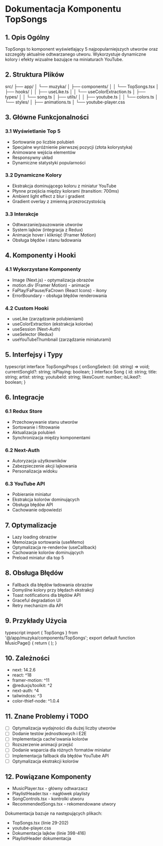 # Dokumentacja Komponentu TopSongs

## 1. Opis Ogólny
TopSongs to komponent wyświetlający 5 najpopularniejszych utworów oraz szczegóły aktualnie odtwarzanego utworu. Wykorzystuje dynamiczne kolory i efekty wizualne bazujące na miniaturach YouTube.

## 2. Struktura Plików
src/
├── app/
│ └── muzyka/
│ ├── components/
│ │ └── TopSongs.tsx
│ ├── hooks/
│ │ ├── useLike.ts
│ │ └── useColorExtraction.ts
│ ├── types/
│ │ └── song.ts
│ ├── utils/
│ │ ├── youtube.ts
│ │ └── colors.ts
│ └── styles/
│ ├── animations.ts
│ └── youtube-player.css


## 3. Główne Funkcjonalności

### 3.1 Wyświetlanie Top 5
- Sortowanie po liczbie polubień
- Specjalne wyróżnienie pierwszej pozycji (złota kolorystyka)
- Animowane wejścia elementów
- Responsywny układ
- Dynamiczne statystyki popularności

### 3.2 Dynamiczne Kolory
- Ekstrakcja dominującego koloru z miniatur YouTube
- Płynne przejścia między kolorami (transition: 700ms)
- Ambient light effect z blur i gradient
- Gradient overlay z zmienną przezroczystością

### 3.3 Interakcje
- Odtwarzanie/pauzowanie utworów
- System lajków (integracja z Redux)
- Animacje hover i kliknięć (Framer Motion)
- Obsługa błędów i stanu ładowania

## 4. Komponenty i Hooki

### 4.1 Wykorzystane Komponenty
- Image (Next.js) - optymalizacja obrazów
- motion.div (Framer Motion) - animacje
- FaPlay/FaPause/FaCrown (React Icons) - ikony
- ErrorBoundary - obsługa błędów renderowania

### 4.2 Custom Hooki
- useLike (zarządzanie polubieniami)
- useColorExtraction (ekstrakcja kolorów)
- useSession (Next-Auth)
- useSelector (Redux)
- useYouTubeThumbnail (zarządzanie miniaturami)

## 5. Interfejsy i Typy

typescript
interface TopSongsProps {
onSongSelect: (id: string) => void;
currentSongId?: string;
isPlaying: boolean;
}
interface Song {
id: string;
title: string;
artist: string;
youtubeId: string;
likesCount: number;
isLiked?: boolean;
}


## 6. Integracje

### 6.1 Redux Store
- Przechowywanie stanu utworów
- Sortowanie i filtrowanie
- Aktualizacja polubień
- Synchronizacja między komponentami

### 6.2 Next-Auth
- Autoryzacja użytkowników
- Zabezpieczenie akcji lajkowania
- Personalizacja widoku

### 6.3 YouTube API
- Pobieranie miniatur
- Ekstrakcja kolorów dominujących
- Obsługa błędów API
- Cachowanie odpowiedzi

## 7. Optymalizacje
- Lazy loading obrazów
- Memoizacja sortowania (useMemo)
- Optymalizacja re-renderów (useCallback)
- Cachowanie kolorów dominujących
- Preload miniatur dla top 5

## 8. Obsługa Błędów
- Fallback dla błędów ładowania obrazów
- Domyślne kolory przy błędach ekstrakcji
- Toast notifications dla błędów API
- Graceful degradation UI
- Retry mechanizm dla API

## 9. Przykłady Użycia

typescript
import { TopSongs } from '@/app/muzyka/components/TopSongs';
export default function MusicPage() {
return (
<TopSongs
onSongSelect={handleSongSelect}
currentSongId={currentSong?.id}
isPlaying={isPlaying}
/>
);
}


## 10. Zależności
- next: 14.2.6
- react: ^18
- framer-motion: ^11
- @reduxjs/toolkit: ^2
- next-auth: ^4
- tailwindcss: ^3
- color-thief-node: ^1.0.4

## 11. Znane Problemy i TODO
- [ ] Optymalizacja wydajności dla dużej liczby utworów
- [ ] Dodanie testów jednostkowych i E2E
- [ ] Implementacja cache'owania kolorów
- [ ] Rozszerzenie animacji przejść
- [ ] Dodanie wsparcia dla różnych formatów miniatur
- [ ] Implementacja fallback dla błędów YouTube API
- [ ] Optymalizacja ekstrakcji kolorów

## 12. Powiązane Komponenty
- MusicPlayer.tsx - główny odtwarzacz
- PlaylistHeader.tsx - nagłówek playlisty
- SongControls.tsx - kontrolki utworu
- RecommendedSongs.tsx - rekomendowane utwory

Dokumentacja bazuje na następujących plikach:
- TopSongs.tsx (linie 29-202)
- youtube-player.css
- Dokumentacja lajków (linie 398-416)
- PlaylistHeader dokumentacja